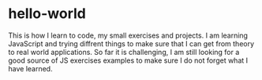 # hello-world
This is how I learn to code, my small exercises and projects.
I am learning JavaScript and trying diffrent things to make sure that I can get from theory to real world applications. So far it is challenging, I am still looking for a good source of JS exercises examples to make sure I do not forget what I have learned.
